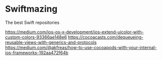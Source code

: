 # Swiftmazing
The best Swift repositories 


https://medium.com/ios-os-x-development/ios-extend-uicolor-with-custom-colors-93366ae148e6
https://cocoacasts.com/dequeueing-reusable-views-with-generics-and-protocols
https://medium.com/@akfreas/how-to-use-cocoapods-with-your-internal-ios-frameworks-192aa472f64b

